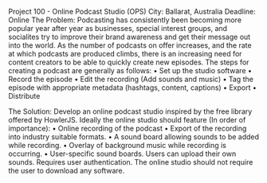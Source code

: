 Project 100 - Online Podcast Studio (OPS)
City: Ballarat, Australia
Deadline: Online
The Problem:
Podcasting has consistently been becoming more popular year after year as businesses, special interest groups, and socialites try to improve their brand awareness and get their message out into the world. As the number of podcasts on offer increases, and the rate at which podcasts are produced climbs, there is an increasing need for content creators to be able to quickly create new episodes. 
The steps for creating a podcast are generally as follows:
• Set up the studio software
• Record the episode
• Edit the recording (Add sounds and music)
• Tag the episode with appropriate metadata (hashtags, content, captions)
• Export
• Distribute

The Solution:
Develop an online podcast studio inspired by the free library offered by HowlerJS. Ideally the online studio should feature (In order of importance):
• Online recording of the podcast
• Export of the recording into industry suitable formats.
• A sound board allowing sounds to be added while recording.
• Overlay of background music while recording is occurring.
• User-specific sound boards. Users can upload their own sounds. Requires user authentication.
The online studio should not require the user to download any software. 
